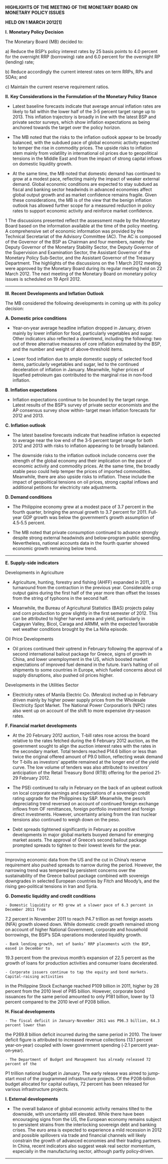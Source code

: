 **HIGHLIGHTS OF THE MEETING OF THE MONETARY BOARD ON MONETARY POLICY ISSUES**

**HELD ON 1 MARCH 2012[1]**


**I.** **Monetary Policy Decision**

The Monetary Board (MB) decided to:

a) Reduce the BSP’s policy interest rates by 25 basis points to 4.0 percent for the
overnight RRP (borrowing) rate and 6.0 percent for the overnight RP (lending)
rate;

b) Reduce accordingly the current interest rates on term RRPs, RPs and SDAs; and

c) Maintain the current reserve requirement ratios.

**II.** **Key Considerations in the Formulation of the Monetary Policy Stance**

  - Latest baseline forecasts indicate that average annual inflation rates are likely to fall
within the lower half of the 3‐5 percent target range up to 2013. This inflation
trajectory is broadly in line with the latest BSP and private sector surveys, which show
inflation expectations as being anchored towards the target over the policy horizon.

  - The MB noted that the risks to the inflation outlook appear to be broadly balanced,
with the subdued pace of global economic activity expected to temper the rise in
commodity prices. The upside risks to inflation stem mainly from volatility in
international oil prices due to geopolitical tensions in the Middle East and from the
impact of strong capital inflows on domestic liquidity growth.

  - At the same time, the MB noted that domestic demand has continued to grow at a
modest pace, reflecting mainly the impact of weaker external demand. Global economic
conditions are expected to stay subdued as fiscal and banking sector headwinds in
advanced economies affect global output growth and as market confidence remains
fragile. Given these considerations, the MB is of the view that the benign inflation
outlook has allowed further scope for a measured reduction in policy rates to support
economic activity and reinforce market confidence.

1 The discussions presented reflect the assessment made by the Monetary Board based on the information available at the
time of the policy meeting. A comprehensive set of economic information was provided by the Technical Secretariat of the
Advisory Committee (AC). The AC is composed of the Governor of the BSP as Chairman and four members, namely: the Deputy
Governor of the Monetary Stability Sector, the Deputy Governor of the Supervision and Examination Sector, the Assistant
Governor of the Monetary Policy Sub‐Sector, and the Assistant Governor of the Treasury Department. The highlights of the
discussions on the 1 March 2012 meeting were approved by the Monetary Board during its regular meeting held on
22 March 2012. The next meeting of the Monetary Board on monetary policy issues is scheduled on 19 April 2012.


-----

**III.   Recent Developments and Inflation Outlook**

The MB considered the following developments in coming up with its policy decision:

**A. Domestic price conditions**

  - Year‐on‐year average headline inflation dropped in January, driven mainly by lower
inflation for food, particularly vegetables and sugar. Other indicators also reflected a
downtrend, including the following: two out of three alternative measures of core
inflation estimated by the BSP, and the number and weight of above‐threshold items.

  - Lower food inflation due to ample domestic supply of selected food items, particularly
vegetables and sugar, led to the continued deceleration of inflation in January.
Meanwhile, higher prices of liquefied petroleum gas contributed to the marginal rise in
non‐food inflation.

**B.  Inflation expectations**

  - Inflation expectations continue to be bounded by the target range. Latest results of the
BSP’s survey of private sector economists and the AP consensus survey show within‐
target mean inflation forecasts for 2012 and 2013.

**C. Inflation outlook**

  - The latest baseline forecasts indicate that headline inflation is expected to average near
the low end of the 3‐5 percent target range for both 2012 and 2013 with risks to
inflation appearing to be broadly balanced.

  - The downside risks to the inflation outlook include concerns over the strength of the
global economy and their implication on the pace of economic activity and commodity
prices. At the same time, the broadly stable peso could help temper the prices of
imported commodities. Meanwhile, there are also upside risks to inflation. These
include the impact of geopolitical tensions on oil prices, strong capital inflows and
additional petitions for electricity rate adjustments.

**D.  Demand conditions**

  - The Philippine economy grew at a modest pace of 3.7 percent in the fourth quarter,
bringing the annual growth to 3.7 percent for 2011. Full‐year GDP growth was below
the government’s growth assumption of 4.5‐5.5 percent.

  - The MB noted that private consumption continued to advance strongly despite strong
external headwinds and below‐program public spending. Nevertheless, national
accounts data in the fourth quarter showed economic growth remaining below trend.


-----

**E.  Supply‐side indicators**

Developments in Agriculture

  - Agriculture, hunting, forestry and fishing (AHFF) expanded in 2011, a turnaround from
the contraction in the previous year. Considerable crop output gains during the first half
of the year more than offset the losses from the string of typhoons in the second half.

  - Meanwhile, the Bureau of Agricultural Statistics (BAS) projects palay and corn
production to grow slightly in the first semester of 2012. This can be attributed to
higher harvest area and yield, particularly in Cagayan Valley, Bicol, Caraga and ARMM,
with the expected favorable wet weather conditions brought by the La Niña episode.

Oil Price Developments

  - Oil prices continued their uptrend in February following the approval of a second
international bailout package for Greece, signs of growth in China, and lower
unemployment in the US, which boosted market expectations of improved fuel demand
in the future. Iran’s halting of oil shipments to some countries in Europe, which fueled
concerns about oil supply disruptions, also pushed oil prices higher.

Developments in the Utilities Sector

  - Electricity rates of Manila Electric Co. (Meralco) inched up in February driven mainly by
higher power supply prices from the Wholesale Electricity Spot Market. The National
Power Corporation’s (NPC) rates also went up on account of the shift to more expensive
dry‐season rates.

**F. Financial market developments**

  - At the 20 February 2012 auction, T‐bill rates rose across the board relative to the rates
fetched during the 6 February 2012 auction, as the government sought to align the
auction interest rates with the rates in the secondary market. Total tenders reached
P14.6 billion or less than twice the original offered amount of P9.0 billion, reflecting
weak demand for T‐bills as investors’ appetite remained at the longer end of the yield
curve. The low volume of tenders was also attributed to investors’ anticipation of the
Retail Treasury Bond (RTB) offering for the period 21‐29 February 2012.

  - The PSEi continued to rally in February on the back of an upbeat outlook on local
corporate earnings and expectations of a sovereign credit rating upgrade for the
Philippines by S&P. Meanwhile, the peso’s depreciating trend reversed on account of
continued foreign exchange inflows from OF remittances, foreign portfolio investment
and foreign direct investments. However, uncertainty arising from the Iran nuclear
tensions also continued to weigh down on the peso.

  - Debt spreads tightened significantly in February as positive developments in major
global markets buoyed demand for emerging market assets. The approval of Greece’s
second bailout package prompted spreads to tighten to their lowest levels for the year.


-----

Improving economic data from the US and the cut in China’s reserve requirement also
pushed spreads to narrow during the period. However, the narrowing trend was
tempered by persistent concerns over the sustainability of the Greece bailout package
combined with sovereign downgrades in selected European countries by Fitch and
Moody’s, and the rising geo‐political tensions in Iran and Syria.

**G. Domestic liquidity and credit conditions**

    - Domestic liquidity or M3 grew at a slower pace of 6.3 percent in December 2011 from
7.2 percent in November 2011 to reach P4.7 trillion as net foreign assets (NFA) growth
slowed down. While domestic credit growth remained strong on account of higher
National Government, corporate and household borrowings, the BSP’s SDA operations
moderated liquidity growth.

    - Bank lending growth, net of banks’ RRP placements with the BSP, eased in December to
19.3 percent from the previous month’s expansion of 22.5 percent as the growth of
loans for production activities and consumer loans decelerated.

    - Corporate issuers continue to tap the equity and bond markets. Capital‐raising activities
in the Philippine Stock Exchange reached P109 billion in 2011, higher by 28 percent
from the 2010 level of P85 billion. However, corporate bond issuances for the same
period amounted to only P181 billion, lower by 13 percent compared to the 2010 level
of P208 billion.

**H.  Fiscal developments**

    - The fiscal deficit in January‐November 2011 was P96.3 billion, 64.3 percent lower than
the P269.8 billion deficit incurred during the same period in 2010. The lower deficit
figure is attributed to increased revenue collections (13.1 percent year‐on‐year)
coupled with lower government spending (‐2.1 percent year‐on‐year).

    - The Department of Budget and Management has already released 72 percent of the
P1 trillion national budget in January. The early release was aimed to jump‐start most
of the programmed infrastructure projects. Of the P208‐billion budget allocated for
capital outlays, 72 percent has been released for various infrastructure projects.

**I.  External developments**

   - The overall balance of global economic activity remains tilted to the downside, with
uncertainty still elevated. While there have been encouraging signs from the US, the
European economy remains subject to persistent strains from the interlocking
sovereign debt and banking crises. The euro area is expected to experience a mild
recession in 2012 and possible spillovers via trade and financial channels will likely
constrain the growth of advanced economies and their trading partners. In China,
recent indicators also suggest weak real sector momentum, especially in the
manufacturing sector, although partly policy‐driven.


-----

